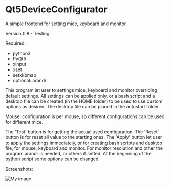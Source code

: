 # Qt5DeviceConfigurator
A simple frontend for setting mice, keyboard and monitor.

Version 0.8 - Testing

Required:
- python3
- PyQt5
- xinput
- xset
- setxkbmap
- optional: arandr

This program let user to settings mice, keyboard and monitor overriding default settings. All settings can be applied only, or a bash script and a desktop file can be created (in the HOME folder) to be used to use custom options as desired. The desktop file can be placed in the autostart folder.

Mouse: configuration is per mouse, so different configurations can be used for different mice.

The 'Test' button is for getting the actual used configuration. The 'Reset' button is for reset all value to the starting ones. The 'Apply' button let user to apply the settings immediately, or for creating bash scripts and desktop file, for mouse, keyboard and monitor. For monitor resolution and other the program arandr is needed, or others if setted. At the beginning of the python script some options can be changed.

Screenshots:

![My image](https://github.com/frank038/Qt5DeviceConfigurator/blob/master/imgage1.png)
